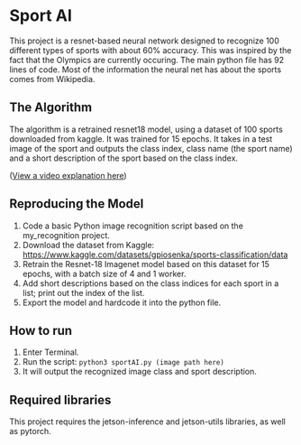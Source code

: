 # Sport AI

This project is a resnet-based neural network designed to recognize 100 different types of sports with about 60% accuracy. This was inspired by the fact that the Olympics are currently occuring. The main python file has 92 lines of code. Most of the information the neural net has about the sports comes from Wikipedia. 

## The Algorithm

The algorithm is a retrained resnet18 model, using a dataset of 100 sports downloaded from kaggle. It was trained for 15 epochs. It takes in a test image of the sport and outputs the class index, class name (the sport name) and a short description of the sport based on the class index.

([View a video explanation here](https://drive.google.com/file/d/1EJ9zTQW5VNoaXAdRt6c_gu27KrBOqU7d/view?usp=sharing))

## Reproducing the Model
1. Code a basic Python image recognition script based on the my_recognition project.
2. Download the dataset from Kaggle:  https://www.kaggle.com/datasets/gpiosenka/sports-classification/data
3. Retrain the Resnet-18 Imagenet model based on this dataset for 15 epochs, with a batch size of 4 and 1 worker.
4. Add short descriptions based on the class indices for each sport in a list; print out the index of the list.
5. Export the model and hardcode it into the python file.

## How to run
1. Enter Terminal.
2. Run the script: ``python3 sportAI.py (image path here)``
3. It will output the recognized image class and sport description. 

## Required libraries
This project requires the jetson-inference and jetson-utils libraries, as well as pytorch.
